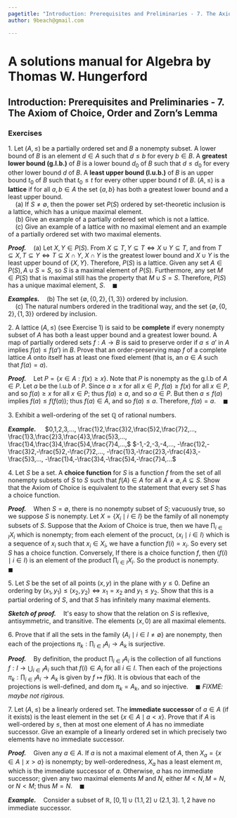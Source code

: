 ```yaml
---
pagetitle: "Introduction: Prerequisites and Preliminaries - 7. The Axiom of Choice, Order and Zorn’s Lemma"
author: 9beach@gmail.com

---
```


# A solutions manual for Algebra by Thomas W. Hungerford
## Introduction: Prerequisites and Preliminaries - 7. The Axiom of Choice, Order and Zorn’s Lemma
### Exercises

1\. Let $(A, ≤)$ be a partially ordered set and $B$ a nonempty subset. A
lower bound of $B$ is an element $d∈A$ such that $d≤b$ for every $b∈B$.
A **greatest lower bound (g.l.b.)** of $B$ is a lower bound $d_0$ of $B$ such
that $d ≤ d_0$ for every other lower bound $d$ of $B$. A **least upper bound
(l.u.b.)** of $B$ is an upper bound $t_0$ of $B$ such that $t_0 ≤ t$ for
every other upper bound $t$ of $B$. $(A,≤)$ is a **lattice** if for all $a,
b ∈ A$ the set $\{a, b\}$ has both a greatest lower bound and a least upper
bound.
<br />$\quad$(a) If $S \ne \emptyset$, then the power set $P(S)$ ordered by
set-theoretic inclusion is a lattice, which has a unique maximal element.
<br />$\quad$(b) Give an example of a partially ordered set which is not a
lattice.
<br />$\quad$(c\) Give an example of a lattice with no maximal element and
an example of a partially ordered set with two maximal elements.

**_Proof._**$\quad$(a) Let $X, Y \in P(S)$. From
$X \subseteq T, Y \subseteq T \iff X \cup Y \subseteq T$,
and from $T \subseteq X, T \subseteq Y \iff T \subseteq X \cap Y$,
$X \cap Y$ is the greatest lower bound and $X \cup Y$ is the least upper
bound of $\left\{{X, Y}\right\}$. Therefore, $P(S)$ is a lattice. Given
any set $A \in P(S), A ∪ S = S$, so $S$ is a maximal element of $P(S)$.
Furthermore, any set $M \in P(S)$ that is maximal still has the property
that $M ∪S = S$. Therefore, $P(S)$ has a unique maximal element,
$S$.$\quad\blacksquare$

**_Examples._**$\quad$(b) The set $\{\emptyset, \{0, 2\}, \{1, 3\}\}$ ordered
by inclusion.
<br />$\quad$(c\) The natural numbers ordered in the traditional way, and
the set $\{\emptyset, \{0, 2\}, \{1, 3\}\}$ ordered by inclusion.

2\. A lattice $(A,≤)$ (see Exercise 1) is said to be **complete** if every
nonempty subset of $A$ has both a least upper bound and a greatest lower
bound. A map of partially ordered sets $f :A→B$ is said to preserve
order if $a≤a'$ in $A$ implies $f(a) ≤ f(a')$ in $B$. Prove that an
order-preserving map $f$ of a complete lattice $A$ onto itself has at
least one fixed element (that is, an $a ∈ A$ such that $f(a) = a$).

**_Proof._**$\quad$Let $P=\{x∈A:f(x)≥x\}$. Note that $P$ is nonempty as
the g.l.b of $A\in P$. Let $a$ be the l.u.b of $P$. Since $a≥x$ for all
$x∈P$, $f(a) \ge f(x)$ for all $x∈P$, and so $f(a)≥x$ for all $x∈P$;
thus $f(a) \ge a$, and so $a∈P$. But then $a≤f(a)$ implies $f(a)≤f(f(a))$;
thus $f(a)∈A$, and so $f(a)≤a$. Therefore, $f(a) = a$.$\quad\blacksquare$

3\. Exhibit a well-ordering of the set $\mathbb{Q}$ of rational numbers.

**_Example._**$\quad$ $0,1,2,3,...,
\frac{1}2,\frac{3}2,\frac{5}2,\frac{7}2,...,
\frac{1}3,\frac{2}3,\frac{4}3,\frac{5}3,...,
\frac{1}4,\frac{3}4,\frac{5}4,\frac{7}4,...,$
$-1,-2,-3,-4,...,
-\frac{1}2,-\frac{3}2,-\frac{5}2,-\frac{7}2,...,
-\frac{1}3,-\frac{2}3,-\frac{4}3,-\frac{5}3,...,
-\frac{1}4,-\frac{3}4,-\frac{5}4,-\frac{7}4,...$

4\. Let $S$ be a set. A **choice function** for $S$ is a function $f$ from
the set of all nonempty subsets of $S$ to $S$ such that $f(A) \in A$ for
all $A \ne \emptyset, A⊆S$. Show that the Axiom of Choice is equivalent
to the statement that every set $S$ has a choice function.

**_Proof._**$\quad$When $S = \emptyset$, there is no nonempty subset of
$S$; vacuously true, so we suppose $S$ is nonempty.
Let $X=\{X_i\mid i\in I\}$ be the family of all nonempty subsets of $S$.
Suppose that the Axiom of Choice is true, then we have
$\prod_{i\in I}X_i$ which is nonempty; from each element of the procuct,
$\langle x_i\mid i\in I\rangle$ which is a sequence of $x_i$
such that $x_i\in X_i$, we have a function $f(i)=x_i$. So every set
$S$ has a choice function. Conversely, If there is a choice function $f$,
then $\langle f(i)\mid i\in I\rangle$ is an element of the product
$\prod_{i\in I}X_i$. So the product is nonempty.$\quad\blacksquare$

5\. Let $S$ be the set of all points $(x, y)$ in the plane with $y ≤ 0$.
Define an ordering by $(x_1,y_1) ≤ (x_2,y_2) \iff x_1 = x_2$ and $y_1 ≤
y_2$. Show that this is a partial ordering of $S$, and that $S$ has
infinitely many maximal elements.

**_Sketch of proof._**$\quad$It's easy to show that the relation on $S$ is
reflexive, antisymmetric, and transitive. The elements $(x, 0)$ are all
maximal elements.

6\. Prove that if all the sets in the family $\{A_i \mid i \in I \ne
\emptyset\}$ are nonempty, then each of the projections $π_k : \prod_{i∈I}
{A_i \to A_k}$ is surjective.

**_Proof._**$\quad$By definition, the product $\prod_{i∈I}{A_i}$
is the collection of all functions $f : I \to \bigcup_{i \in I}A_i$ such
that $f(i) \in A_i$ for all $i \in I$. Then each of the projections
$\pi_k : \prod_{i∈I} {A_i \to A_k}$ is given by $f \mapsto f(k)$. It is
obvious that each of the projections is well-defined, and $\text{dom }
\pi_k=A_k$, and so injective.$\quad\blacksquare$
_FIXME: maybe not rigirous._

7\. Let $(A, ≤)$ be a linearly ordered set. The **immediate successor** of
$a \in A$ (if it exists) is the least element in the set $\{x\in A\mid
a<x\}$. Prove that if $A$ is well-ordered by $≤$, then at most one element
of $A$ has no immediate successor. Give an example of a linearly ordered
set in which precisely two elements have no immediate successor.

**_Proof._**$\quad$Given any $a \in A$. If $a$ is not a maximal element
of $A$, then $X_a = \{ x \in A \mid x \gt a \}$ is nonempty; by
well-orderedness, $X_a$ has a least element $m$, which is the immediate
successor of $a$. Otherwise, $a$ has no immediate successor; given any two
maximal elements $M$ and $N$, either $M < N, M = N$, or $N < M$; thus
$M = N$.$\quad\blacksquare$

**_Example._**$\quad$Consider a subset of $\mathbb{R}$, $\left[0, 1\right]
\cup \left(1.1, 2\right] \cup \left(2.1, 3\right]$. $1, 2$ have no immediate
successor.

